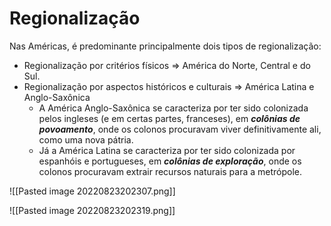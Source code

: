 # Regionalização

Nas Américas, é predominante principalmente dois tipos de regionalização: 
- Regionalização por critérios físicos => América do Norte, Central e do Sul.
- Regionalização por aspectos históricos e culturais  => América Latina e Anglo-Saxônica
	- A América Anglo-Saxônica se caracteriza por ter sido colonizada pelos ingleses (e em certas partes, franceses), em ***colônias de povoamento***, onde os colonos procuravam viver definitivamente ali, como uma nova pátria.
	- Já a América Latina se caracteriza por ter sido colonizada por espanhóis e portugueses, em ***colônias de exploração***, onde os colonos procuravam extrair recursos naturais para a metrópole.

![[Pasted image 20220823202307.png]]

![[Pasted image 20220823202319.png]]

